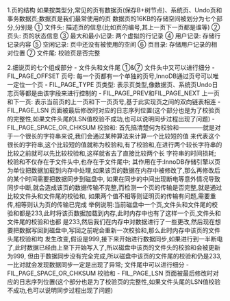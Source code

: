 1.页的结构
    如果按类型分,常见的页有数据页(保存B+树节点)、系统页、Undo页和事务数据页;数据页是我们最常使用的页
    数据页的16KB的存储空间被划分为七个部分,分别是
    ① 文件头: 描述页的信息(比如页的编号,其上一页下一页都是谁等)
    ② 页头: 页的状态信息
    ③ 最大和最小记录: 两个虚拟的行记录
    ④ 用户记录: 存储行记录内容
    ⑤ 空闲记录: 页中还没有被使用的空间
    ⑥ 页目录: 存储用户记录的相对位置
    ⑦ 文件尾: 校验页是否完整

2.细说页的七个组成部分
    - 文件头和文件尾 ①&⑦
    文件头中又可以进行细分
        - FIL_PAGE_OFFSET 页号: 每一个页都有一个单独的页号,InnoDB通过页号可以唯一定位一个页
        - FIL_PAGE_TYPE 页类型: 表示页类型,像数据页、系统页Undo日志页等都是由该字段来进行控制的
        - FIL_PAGE_PREV和FIL_PAGE_NEXT 上一页和下一页: 表示当前页的上一页和下一页页号,基于此实现页之间的双向链表相连
        - FIL_PAGE_LSN 页面被最后修改时对应的日志序列位置(这个部分也是为了校验页的完整性,如果文件头尾的LSN值校验不成功,也可以说明同步过程出现了问题)
        - FIL_PAGE_SPACE_OR_CHKSUM 校验和: 首先搞清楚何为校验和————就是对于一个很长的字符串来说,我们会通过某种算法来计算一个比较短的值
      来代表这个很长的字符串,这个比较短的值就称为校验和,有了校验和,在进行两个较长字符串的比较之前就可以先比较校验和,这样就省去了直接比较两个长
      字符串的时间损耗;
        校验和不仅存在于文件头中,也存在于文件尾中;
        其作用在于:InnoDB存储引擎以页为单位把数据加载到内存中处理,如果该页的数据在内存中被修改了,那么再修改后的某个时间需要把数据同步到磁盘中,
      如果在同步的中间出现断电等意外情况导致同步中断,就会造成该页的数据传输不完整,而检测一个页的传输是否完整,就是通过比较文件头和文件尾的校验和,
      如果两个值不相等则证明页的传输有问题,需要重传,相等则认为页的传输已完成
        举例说明:当前磁盘中一个页,文件头和文件尾的校验和都是233,此时将该页数据加载到内存,此时内存中也有了这样一个页,文件头和文件尾的校验和也都
      是233,然后我们在内存中对数据进行了一些更改,然后现在想要把数据写回到磁盘中,写回之前呢会重新一次校验和,那么此时内存中该页的文件头尾校验和均
      发生改变,假设是999,接下来开始进行数据同步,如果进行到一半断电了,此时数据已经由上至下开始写入了,所以磁盘中该页的文件头的校验和会被更新为999,
      但由于数据同步没有完全完成,所以磁盘中该页的文件尾的校验和仍是233,一比对就会发现数据同步一定是出现了异常;
    文件尾中可以进行细分
        - FIL_PAGE_SPACE_OR_CHKSUM 校验和 
        - FIL_PAGE_LSN 页面被最后修改时对应的日志序列位置(这个部分也是为了校验页的完整性,如果文件头尾的LSN值校验不成功,也可以说明同步过程出现了问题)